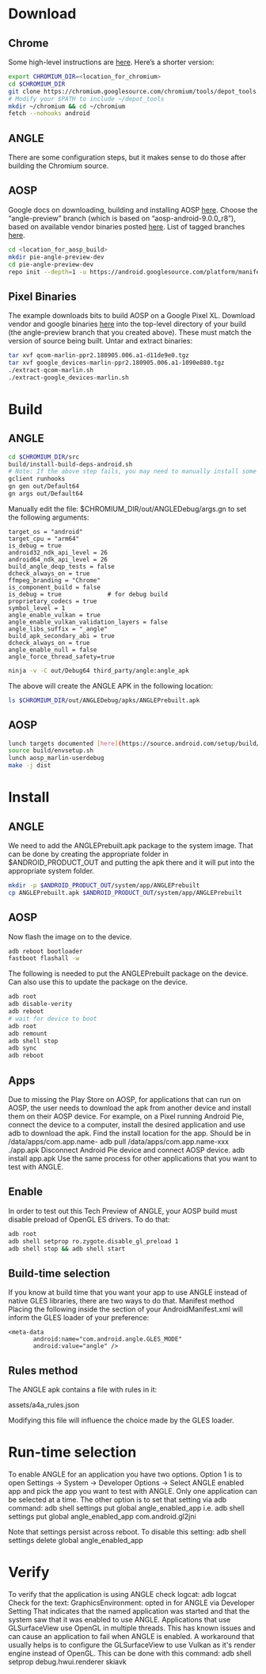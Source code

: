 # Download
## Chrome
Some high-level instructions are [here](https://chromium.googlesource.com/chromium/src/+/master/docs/android_build_instructions.md).
Here’s a shorter version:
```bash
export CHROMIUM_DIR=<location_for_chromium>
cd $CHROMIUM_DIR
git clone https://chromium.googlesource.com/chromium/tools/depot_tools.git
# Modify your $PATH to include ~/depot_tools
mkdir ~/chromium && cd ~/chromium
fetch --nohooks android
```

## ANGLE
There are some configuration steps, but it makes sense to do those after building the Chromium source.

## AOSP
Google docs on downloading, building and installing AOSP [here](https://source.android.com/setup/build/building).
Choose the “angle-preview” branch (which is based on “aosp-android-9.0.0_r8”), based on available vendor binaries posted [here](https://developers.google.com/android/drivers#marlinppr2.180905.006.a1). List of tagged branches [here](https://source.android.com/setup/start/build-numbers#source-code-tags-and-builds).

```bash
cd <location_for_aosp_build>
mkdir pie-angle-preview-dev
cd pie-angle-preview-dev
repo init --depth=1 -u https://android.googlesource.com/platform/manifest -b angle-preview && repo sync -q -j$(nproc)
```

## Pixel Binaries
The example downloads bits to build AOSP on a Google Pixel XL.
Download vendor and google binaries [here](https://developers.google.com/android/drivers#marlinppr2.180905.006.a1) into the top-level directory of your build (the angle-preview branch that you created above).
These must match the version of source being built.
Untar and extract binaries:
```bash
tar xvf qcom-marlin-ppr2.180905.006.a1-d11de9e0.tgz
tar xvf google_devices-marlin-ppr2.180905.006.a1-1090e880.tgz
./extract-qcom-marlin.sh
./extract-google_devices-marlin.sh
```

# Build
## ANGLE
```bash
cd $CHROMIUM_DIR/src
build/install-build-deps-android.sh
# Note: If the above step fails, you may need to manually install some packages yourself, using “sudo apt-get install”.  Then, re-run the above command to ensure it succeeds
gclient runhooks
gn gen out/Default64
gn args out/Default64
```
Manually edit the file: $CHROMIUM_DIR/out/ANGLEDebug/args.gn to set the following arguments:
```
target_os = "android"
target_cpu = "arm64"
is_debug = true
android32_ndk_api_level = 26
android64_ndk_api_level = 26
build_angle_deqp_tests = false
dcheck_always_on = true
ffmpeg_branding = "Chrome"
is_component_build = false
is_debug = true             # for debug build
proprietary_codecs = true
symbol_level = 1
angle_enable_vulkan = true
angle_enable_vulkan_validation_layers = false
angle_libs_suffix = "_angle"
build_apk_secondary_abi = true
dcheck_always_on = true
angle_enable_null = false
angle_force_thread_safety=true
```

```bash
ninja -v -C out/Debug64 third_party/angle:angle_apk
```

The above will create the ANGLE APK in the following location:
```bash
ls $CHROMIUM_DIR/out/ANGLEDebug/apks/ANGLEPrebuilt.apk
```

## AOSP
```bash
lunch targets documented [here](https://source.android.com/setup/build/running#flashing-a-device) (Note: Pixel XL is marlin, Pixel2 is “walleye” and Pixel2 XL is “taimen”).
source build/envsetup.sh
lunch aosp_marlin-userdebug
make -j dist
```
# Install
## ANGLE
We need to add the ANGLEPrebuilt.apk package to the system image. That can be done by creating the appropriate folder in $ANDROID_PRODUCT_OUT and putting the apk there and it will put into the appropriate system folder.
```bash
mkdir -p $ANDROID_PRODUCT_OUT/system/app/ANGLEPrebuilt
cp ANGLEPrebuilt.apk $ANDROID_PRODUCT_OUT/system/app/ANGLEPrebuilt
```
## AOSP
Now flash the image on to the device.
```bash
adb reboot bootloader
fastboot flashall -w
```
The following is needed to put the ANGLEPrebuilt package on the device. Can also use this to update the package on the device.
<wait for device to boot>
```bash
adb root
adb disable-verity
adb reboot
# wait for device to boot
adb root
adb remount
adb shell stop
adb sync
adb reboot
```


## Apps
Due to missing the Play Store on AOSP, for applications that can run on AOSP, the user needs to download the apk from another device and install them on their AOSP device.
For example, on a Pixel running Android Pie, connect the device to a computer, install the desired application and use adb to download the apk. Find the install location for the app. Should be in /data/apps/com.app.name-<random string>
adb pull /data/apps/com.app.name-xxx ./app.apk
Disconnect Android Pie device and connect AOSP device.
adb install app.apk
Use the same process for other applications that you want to test with ANGLE.

## Enable
In order to test out this Tech Preview of ANGLE, your AOSP build must disable preload of OpenGL ES drivers. To do that:
```bash
adb root
adb shell setprop ro.zygote.disable_gl_preload 1
adb shell stop && adb shell start
```

## Build-time selection
If you know at build time that you want your app to use ANGLE instead of native GLES libraries, there are two ways to do that.
Manifest method
Placing the following inside the <application> section of your AndroidManifest.xml will inform the GLES loader of your preference:

```
<meta-data
       android:name="com.android.angle.GLES_MODE"
       android:value="angle" />
```

## Rules method
The ANGLE apk contains a file with rules in it:


assets/a4a_rules.json

Modifying this file will influence the choice made by the GLES loader.

# Run-time selection
To enable ANGLE for an application you have two options. Option 1 is to open Settings -> System -> Developer Options -> Select ANGLE enabled app and pick the app you want to test with ANGLE. Only one application can be selected at a time.
The other option is to set that setting via adb command:
adb shell settings put global angle_enabled_app <package-name>
i.e.
adb shell settings put global angle_enabled_app com.android.gl2jni

Note that settings persist across reboot. To disable this setting:
adb shell settings delete global angle_enabled_app

# Verify
To verify that the application is using ANGLE check logcat:
adb logcat
Check for the text: GraphicsEnvironment: <package-name> opted in for ANGLE via Developer Setting
That indicates that the named application was started and that the system saw that it was enabled to use ANGLE.
Applications that use GLSurfaceView use OpenGL in multiple threads. This has known issues and can cause an application to fail when ANGLE is enabled. A workaround that usually helps is to configure the GLSurfaceView to use Vulkan as it's render engine instead of OpenGL. This can be done with this command:
adb shell setprop debug.hwui.renderer skiavk

